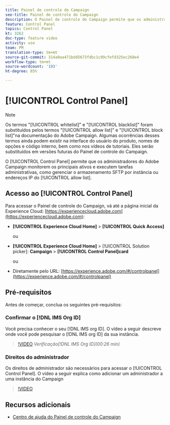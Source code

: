 ```yaml
---
title: Painel de controle do Campaign
seo-title: Painel de controle do Campaign
description: O Painel de controle do Campaign permite que os administradores da Adobe Campaign monitorem os principais ativos e executem tarefas administrativas, como gerenciar o armazenamento SFTP por instância ou endereços IP de lista de permissões.
feature: Control Panel
topics: Control Panel
kt: 3262
doc-type: feature video
activity: use
team: PM
translation-type: tm+mt
source-git-commit: 314a0aa471bdd5673fdbc1c99cfefd325ec268e4
workflow-type: tm+mt
source-wordcount: '193'
ht-degree: 85%

---
```



# [!UICONTROL Control Panel]

>[!NOTE]
>
>Os termos &quot;[!UICONTROL whitelist]&quot; e &quot;[!UICONTROL blacklist]&quot; foram substituídos pelos termos &quot;[!UICONTROL allow list]&quot; e &quot;[!UICONTROL block list]&quot;na documentação do Adobe Campaign.
>Algumas ocorrências desses termos ainda podem existir na interface do usuário do produto, nomes de opções e código interno, bem como nos vídeos de tutoriais. Eles serão substituídos em versões futuras do Painel de controle do Campaign.

O [!UICONTROL Control Panel] permite que os administradores do Adobe Campaign monitorem os principais ativos e executem tarefas administrativas, como gerenciar o armazenamento SFTP por instância ou endereços IP do [!UICONTROL allow list].

## Acesso ao [!UICONTROL Control Panel]

Para acessar o Painel de controle do Campaign, vá até a página inicial da Experience Cloud: [https://experiencecloud.adobe.com](https://experiencecloud.adobe.com):

* **[!UICONTROL Experience Cloud Home]** > **[!UICONTROL Quick Access]**

   ou
* **[!UICONTROL Experience Cloud Home]**  > [!UICONTROL Solution picker]: **Campaign** > **[!UICONTROL Control Panel]card**

   ou

* Diretamente pelo URL: [https://experience.adobe.com/#/controlpanel](https://experience.adobe.com/#/controlpanel)

## Pré-requisitos

Antes de começar, conclua os seguintes pré-requisitos:

### Confirmar o [!DNL IMS Org ID]

Você precisa conhecer o seu [!DNL IMS org ID]. O vídeo a seguir descreve onde você pode pesquisar o [!DNL IMS org ID] da sua instância.

>[!VIDEO](https://video.tv.adobe.com/v/27183?quality=12)
*Verificação[!DNL IMS Org ID](00:26 min)*

### Direitos do administrador

Os direitos de administrador são necessários para acessar o [!UICONTROL Control Panel].
O vídeo a seguir explica como adicionar um administrador a uma instância do Campaign

>[!VIDEO](https://video.tv.adobe.com/v/27147?quality=12)

## Recursos adicionais

* [Centro de ajuda do Painel de controle do Campaign](https://docs.adobe.com/content/help/pt-BR/control-panel/using/control-panel-home.translate.html)
